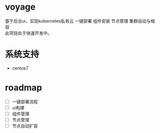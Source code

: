 # voyage
基于后台ui，实现kubernetes私有云 一键部署 组件安装 节点管理   集群自动与缩容    
此项目处于快速开发中。  

# 系统支持
- centos7

# roadmap
- [ ] 一键部署流程   
- [ ] ui构建  
- [ ] 组件管理  
- [ ] 节点管理    
- [ ] 节点自动扩容  
